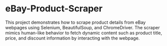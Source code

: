 # eBay-Product-Scraper
 This project demonstrates how to scrape product details from eBay webpages using Selenium, BeautifulSoup, and ChromeDriver. The scraper mimics human-like behavior to fetch dynamic content such as product title, price, and discount information by interacting with the webpage.
